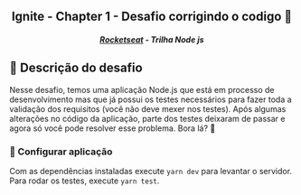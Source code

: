 <h2 align="center">Ignite - Chapter 1 - Desafio corrigindo o codigo 🚀</h2>
<h5 align="center"><a href="https://rocketseat.com.br/" >Rocketseat</a> - Trilha Node js</h5>

## :memo: Descrição do desafio

Nesse desafio, temos uma aplicação Node.js que está em processo de desenvolvimento mas que já possui os testes necessários para fazer toda a validação dos requisitos (você não deve mexer nos testes).
Após algumas alterações no código da aplicação, parte dos testes deixaram de passar e agora só você pode resolver esse problema. Bora lá? 🚀

### :rocket: Configurar aplicação

Com as dependências instaladas execute `yarn dev` para levantar o servidor. Para rodar os testes, execute `yarn test`.